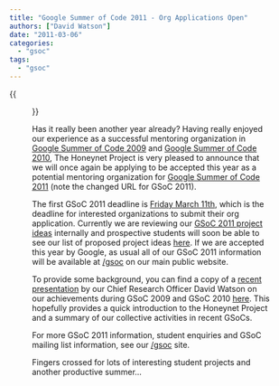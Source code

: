 ```yaml
---
title: "Google Summer of Code 2011 - Org Applications Open"
authors: ["David Watson"]
date: "2011-03-06"
categories: 
  - "gsoc"
tags: 
  - "gsoc"
---
```

{{<figure src="images/banner.png" alt="Banner" width="50%">}}

Has it really been another year already? Having really enjoyed our experience as a successful mentoring organization in [Google Summer of Code 2009](/gsoc2009) and [Google Summer of Code 2010](/gsoc2010), The Honeynet Project is very pleased to announce that we will once again be applying to be accepted this year as a potential mentoring organization for [Google Summer of Code 2011](http://www.google-melange.com/) (note the changed URL for GSoC 2011).  

The first GSoC 2011 deadline is [Friday March 11th](http://www.google-melange.com/document/show/gsoc_program/google/gsoc2011/timeline), which is the deadline for interested organizations to submit their org application. Currently we are reviewing our [GSoC 2011 project ideas](/gsoc/ideas) internally and prospective students will soon be able to see our list of proposed project ideas [here](/gsoc/ideas). If we are accepted this year by Google, as usual all of our GSoC 2011 information will be available at [/gsoc](/gsoc) on our main public website.  

To provide some background, you can find a copy of a [recent presentation](https://www3.honeynet.org/wp-content/uploads/attachments/GSoC-2009-2010_Honeynet_Project_David_Watson.pdf) by our Chief Research Officer David Watson on our achievements during GSoC 2009 and GSoC 2010 [here](https://www3.honeynet.org/wp-content/uploads/attachments/GSoC-2009-2010_Honeynet_Project_David_Watson.pdf). This hopefully provides a quick introduction to the Honeynet Project and a summary of our collective activities in recent GSoCs.  

For more GSoC 2011 information, student enquiries and GSoC mailing list information, see our [/gsoc](/gsoc) site.  

Fingers crossed for lots of interesting student projects and another productive summer...
